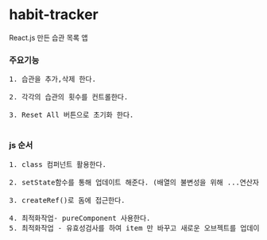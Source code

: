 # habit-tracker
React.js 만든 습관 목록 앱 
 
 
### 주요기능
<pre>
1. 습관을 추가,삭제 한다.

2. 각각의 습관의 횟수를 컨트롤한다.

3. Reset All 버튼으로 초기화 한다.

</pre>


### js 순서
<pre>
1. class 컴퍼넌트 활용한다.

2. setState함수를 통해 업데이트 해준다. (배열의 불변성을 위해 ...연산자 활용)

3. createRef()로 돔에 접근한다.

4. 최적화작업- pureComponent 사용한다.
5. 최적화작업 - 유효성검사를 하여 item 만 바꾸고 새로운 오브젝트를 업데이트 처리한다.
</pre>

